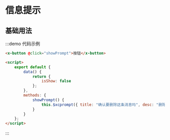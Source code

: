 # 信息提示

## 基础用法

:::demo 代码示例

```html
<x-button @click="showPrompt">按钮</x-button>

<script>
	export default {
		data() {
			return {
				isShow: false
			};
		},
		methods: {
			showPrompt() {
				this.$xcprompt({ title: "确认要删除这条消息吗", desc: "删除后无法恢复偶" });
			}
		}
	};
</script>
```

:::
